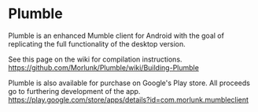 Plumble
=======

Plumble is an enhanced Mumble client for Android with the goal of replicating the full functionality of the desktop version.

See this page on the wiki for compilation instructions.
https://github.com/Morlunk/Plumble/wiki/Building-Plumble

Plumble is also available for purchase on Google's Play store. All proceeds go to furthering development of the app.
https://play.google.com/store/apps/details?id=com.morlunk.mumbleclient
